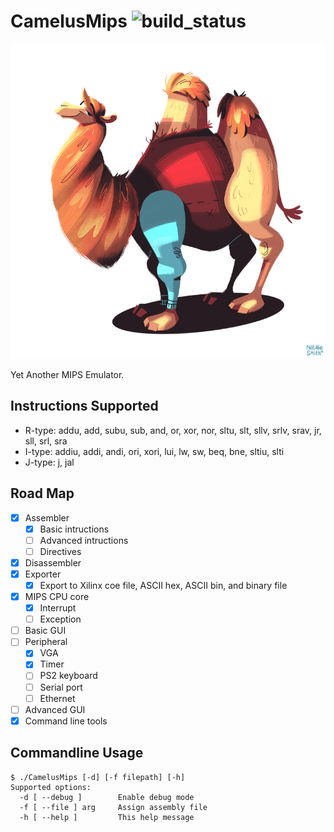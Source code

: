 # CamelusMips ![build_status](https://travis-ci.org/MForever78/CamelusMips.svg?branch=master)

![Camel](doc/camel.jpg)

Yet Another MIPS Emulator.

## Instructions Supported

- R-type: addu, add, subu, sub, and, or, xor, nor, sltu, slt, sllv, srlv, srav, jr, sll, srl, sra
- I-type: addiu, addi, andi, ori, xori, lui, lw, sw, beq, bne, sltiu, slti
- J-type: j, jal

## Road Map

- [x] Assembler
    - [x] Basic intructions
    - [ ] Advanced intructions
    - [ ] Directives
- [x] Disassembler
- [x] Exporter
    - [x] Export to Xilinx coe file, ASCII hex, ASCII bin, and binary file
- [x] MIPS CPU core
    - [x] Interrupt
    - [ ] Exception
- [ ] Basic GUI
- [ ] Peripheral 
    - [x] VGA
    - [x] Timer
    - [ ] PS2 keyboard
    - [ ] Serial port
    - [ ] Ethernet
- [ ] Advanced GUI
- [x] Command line tools

## Commandline Usage

```
$ ./CamelusMips [-d] [-f filepath] [-h]
Supported options:
  -d [ --debug ]        Enable debug mode
  -f [ --file ] arg     Assign assembly file
  -h [ --help ]         This help message
```
